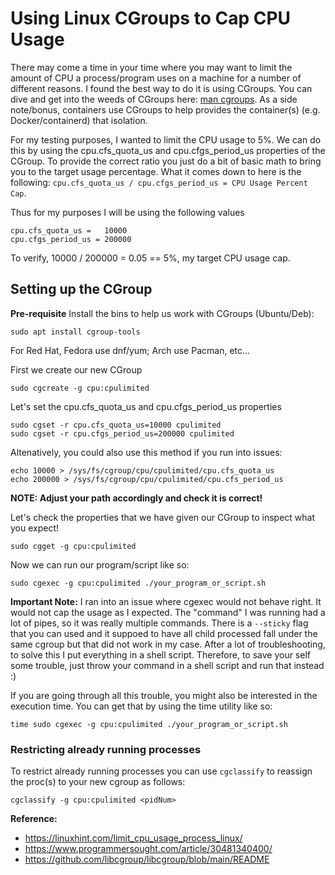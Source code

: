 # Using Linux CGroups to Cap CPU Usage 

There may come a time in your time where you may want to limit the amount of CPU a process/program uses on a machine for a number of different reasons. I found the best way to do it is using CGroups. You can dive and get into the weeds of CGroups here: [man cgroups](https://man7.org/linux/man-pages/man7/cgroups.7.html). As a side note/bonus, containers use CGroups to help provides the container(s) (e.g.
 Docker/containerd) that isolation.

For my testing purposes, I wanted to limit the CPU usage to 5%. We can do this by using the cpu.cfs_quota_us and cpu.cfgs_period_us properties of the CGroup. To provide the correct ratio you just do a bit of basic math to bring you to the target usage percentage. What it comes down to here is the following: `cpu.cfs_quota_us / cpu.cfgs_period_us = CPU Usage Percent Cap`.

Thus for my purposes I will be using the following values
```
cpu.cfs_quota_us =   10000
cpu.cfgs_period_us = 200000
```
To verify, 10000 / 200000 = 0.05 == 5%, my target CPU usage cap.

## Setting up the CGroup

**Pre-requisite**
Install the bins to help us work with CGroups (Ubuntu/Deb):   
```
sudo apt install cgroup-tools
```   
For Red Hat, Fedora use dnf/yum; Arch use Pacman, etc...   

First we create our new CGroup
```
sudo cgcreate -g cpu:cpulimited
```

Let's set the cpu.cfs_quota_us and cpu.cfgs_period_us properties
```
sudo cgset -r cpu.cfs_quota_us=10000 cpulimited
sudo cgset -r cpu.cfgs_period_us=200000 cpulimited
```
Altenatively, you could also use this method if you run into issues:
```
echo 10000 > /sys/fs/cgroup/cpu/cpulimited/cpu.cfs_quota_us
echo 200000 > /sys/fs/cgroup/cpu/cpulimited/cpu.cfs_period_us
```
**NOTE: Adjust your path accordingly and check it is correct!**

Let's check the properties that we have given our CGroup to inspect what you expect!
```
sudo cgget -g cpu:cpulimited
```

Now we can run our program/script like so:
```
sudo cgexec -g cpu:cpulimited ./your_program_or_script.sh
```

**Important Note:**
I ran into an issue where cgexec would not behave right. It would not cap the usage as I expected. The "command" I was running had a lot of pipes, so it was really multiple commands. There is a `--sticky` flag that you can used and it suppoed to have all child processed fall under the same cgroup but that did not work in my case. After a lot of troubleshooting, to solve this I put everything in a shell script. Therefore, to save your self some trouble, just throw your command in a shell script and run that instead :)

If you are going through all this trouble, you might also be interested in the execution time. You can get that by using the time utility like so:  
```
time sudo cgexec -g cpu:cpulimited ./your_program_or_script.sh
```

### Restricting already running processes
To restrict already running processes you can use `cgclassify` to reassign the proc(s) to your new cgroup as follows:  
```
cgclassify -g cpu:cpulimited <pidNum>
```


**Reference:**
- https://linuxhint.com/limit_cpu_usage_process_linux/
- https://www.programmersought.com/article/30481340400/
- https://github.com/libcgroup/libcgroup/blob/main/README

